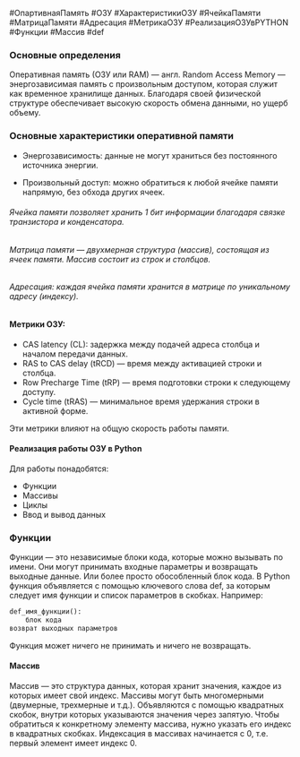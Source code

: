 #ОпартивнаяПамять #ОЗУ #ХарактеристикиОЗУ #ЯчейкаПамяти #МатрицаПамяти #Адресация #МетрикаОЗУ #РеализацияОЗУвPYTHON #Функции #Массив #def 
### Основные определения

Оперативная память (ОЗУ или RАМ) — англ. Random Access Memory — энергозависимая память с произвольным доступом, которая служит как временное хранилище данных. Благодаря своей физической структуре обеспечивает высокую скорость обмена данными, но ущерб объему.

### Основные характеристики оперативной памяти

- Энергозависимость: данные не могут храниться без постоянного источника энергии.

- Произвольный доступ: можно обратиться к любой ячейке памяти напрямую, без обхода других ячеек.

###### Ячейка памяти позволяет хранить 1 бит информации благодаря связке транзистора и конденсатора.

###### Матрица памяти — двухмерная структура (массив), состоящая из ячеек памяти. Массив состоит из строк и столбцов.

###### Адресация: каждая ячейка памяти хранится в матрице по уникальному адресу (индексу).

#### Метрики ОЗУ:

- CAS latency (CL): задержка между подачей адреса столбца и началом передачи данных.
- RAS to CAS delay (tRCD) — время между активацией строки и столбца.
- Row Precharge Time (tRP) — время подготовки строки к следующему доступу.
- Cycle time (tRAS) — минимальное время удержания строки в активной форме.

Эти метрики влияют на общую скорость работы памяти.

#### Реализация работы ОЗУ в Python

Для работы понадобятся:

- Функции
- Массивы
- Циклы
- Ввод и вывод данных

### Функции 

Функции — это независимые блоки кода, которые можно вызывать по имени. Они могут принимать входные параметры и возвращать выходные данные. Или более просто обособленный блок кода.
В Python функция объявляется с помощью ключевого слова def, за которым следует имя функции и список параметров в скобках. Например:

````Python
def_имя_функции():
    блок кода
возврат выходных параметров
````

Функция может ничего не принимать и ничего не возвращать.

#### Массив

Массив — это структура данных, которая хранит значения, каждое из которых имеет свой индекс. Массивы могут быть многомерными (двумерные, трехмерные и т.д.). Объявляются с помощью квадратных скобок, внутри которых указываются значения через запятую. Чтобы обратиться к конкретному элементу массива, нужно указать его индекс в квадратных скобках. Индексация в массивах начинается с 0, т.е. первый элемент имеет индекс 0. 